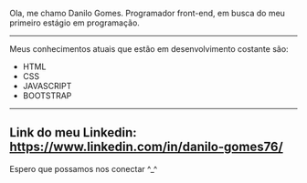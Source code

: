 Ola, me chamo Danilo Gomes. Programador front-end, em busca do meu primeiro estágio em programação.

--------------------
Meus conhecimentos atuais que estão em desenvolvimento costante são:

- HTML
- CSS
- JAVASCRIPT
- BOOTSTRAP
--------------------
Link do meu Linkedin: https://www.linkedin.com/in/danilo-gomes76/
--------------------
Espero que possamos nos conectar ^_^
